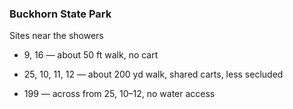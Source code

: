 ### Buckhorn State Park

Sites near the showers

- 9, 16 &mdash; about 50 ft walk, no cart

- 25, 10, 11, 12 &mdash; about 200 yd walk, shared carts, less secluded

- 199 &mdash; across from 25, 10&ndash;12, no water access
